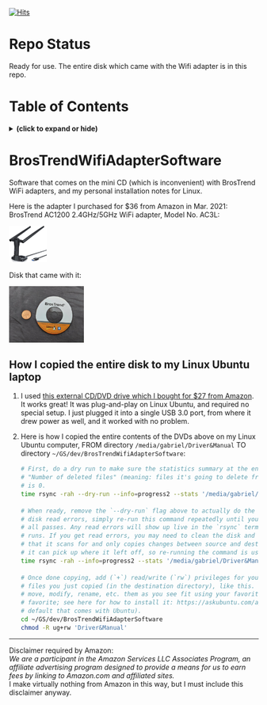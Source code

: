 [![Hits](https://hits.seeyoufarm.com/api/count/incr/badge.svg?url=https%3A%2F%2Fgithub.com%2FElectricRCAircraftGuy%2FBrosTrendWifiAdapterSoftware&count_bg=%2379C83D&title_bg=%23555555&icon=&icon_color=%23E7E7E7&title=views+%28today+%2F+total%29&edge_flat=false)](https://hits.seeyoufarm.com)

# Repo Status

Ready for use. The entire disk which came with the Wifi adapter is in this repo.


# Table of Contents
<details>
<summary><b>(click to expand or hide)</b></summary>
<!-- MarkdownTOC -->

1. [BrosTrendWifiAdapterSoftware](#brostrendwifiadaptersoftware)
    1. [How I copied the entire disk to my Linux Ubuntu laptop](#how-i-copied-the-entire-disk-to-my-linux-ubuntu-laptop)

<!-- /MarkdownTOC -->
</details>


<a id="brostrendwifiadaptersoftware"></a>
# BrosTrendWifiAdapterSoftware
Software that comes on the mini CD (which is inconvenient) with BrosTrend WiFi adapters, and my personal installation notes for Linux.

Here is the adapter I purchased for $36 from Amazon in Mar. 2021: BrosTrend AC1200 2.4GHz/5GHz WiFi adapter, Model No. AC3L:

<p align="left" width="100%">
    <a href="https://www.amazon.com/gp/product/B07FCN6WGX?ie=UTF8&psc=1&linkCode=ll1&tag=wwwel-20&linkId=b7839451620775257a522bc50b9a33b5&language=en_US&ref_=as_li_ss_tl">
        <img width="15%" src="images/BrosTrend_AC1200_AC3L.jpg"> 
    </a>
</p>

Disk that came with it:

<p align="left" width="100%">
    <a href="Driver_and_Manual_disk" title="Click to browse BrosTrend Driver_and_Manual_disk files">
        <img width="30%" src="images/disk_photo.jpg"> 
    </a>
</p>

<a id="how-i-copied-the-entire-disk-to-my-linux-ubuntu-laptop"></a>
## How I copied the entire disk to my Linux Ubuntu laptop

1. I used [this external CD/DVD drive which I bought for $27 from Amazon](https://www.amazon.com/gp/product/B08B3SCV18?ie=UTF8&psc=1&linkCode=ll1&tag=wwwel-20&linkId=3d0648e4deeb651fe0ae63f4cc43a2e8&language=en_US&ref_=as_li_ss_tl). It works great! It was plug-and-play on Linux Ubuntu, and required no special setup. I just plugged it into a single USB 3.0 port, from where it drew power as well, and it worked with no problem. 
1. Here is how I copied the entire contents of the DVDs above on my Linux Ubuntu computer, FROM directory `/media/gabriel/Driver&Manual` TO directory `~/GS/dev/BrosTrendWifiAdapterSoftware`:

    ```bash
    # First, do a dry run to make sure the statistics summary at the end all looks good, and that
    # "Number of deleted files" (meaning: files it's going to delete from your destination directory)
    # is 0.
    time rsync -rah --dry-run --info=progress2 --stats '/media/gabriel/Driver&Manual' ~/GS/dev/BrosTrendWifiAdapterSoftware

    # When ready, remove the `--dry-run` flag above to actually do the copy. In the event there are any
    # disk read errors, simply re-run this command repeatedly until you no longer get any errors and it
    # all passes. Any read errors will show up live in the `rsync` terminal output while the command
    # runs. If you get read errors, you may need to clean the disk and try again. `rsync` is great in
    # that it scans for and only copies changes between source and destination, which makes it as though
    # it can pick up where it left off, so re-running the command is usually very fast.
    time rsync -rah --info=progress2 --stats '/media/gabriel/Driver&Manual' ~/GS/dev/BrosTrendWifiAdapterSoftware

    # Once done copying, add (`+`) read/write (`rw`) privileges for your user and group (`ug`) to all
    # files you just copied (in the destination directory), like this. This allows you to be able to
    # move, modify, rename, etc. them as you see fit using your favorite file manager, such as nemo (my
    # favorite; see here for how to install it: https://askubuntu.com/a/1173861/327339) or nautilus (the
    # default that comes with Ubuntu).
    cd ~/GS/dev/BrosTrendWifiAdapterSoftware
    chmod -R ug+rw 'Driver&Manual'
    ```


----

Disclaimer required by Amazon:  
_We are a participant in the Amazon Services LLC Associates Program, an affiliate advertising program designed to provide a means for us to earn fees by linking to Amazon.com and affiliated sites._  
I make virtually nothing from Amazon in this way, but I must include this disclaimer anyway. 

